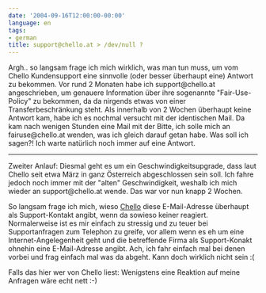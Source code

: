 ```yaml
---
date: '2004-09-16T12:00:00-00:00'
language: en
tags:
- german
title: support@chello.at > /dev/null ?
---
```



<p>Argh.. so langsam frage ich mich wirklich, was man tun muss, um vom Chello Kundensupport eine sinnvolle (oder besser überhaupt eine) Antwort zu bekommen. Vor rund 2 Monaten habe ich support@chello.at angeschrieben, um  genauere Information über ihre sogenannte "Fair-Use-Policy" zu bekommen, da da nirgends etwas von einer Transferbeschränkung steht. Als innerhalb von 2 Wochen überhaupt keine Antwort kam, habe ich es nochmal versucht mit der identischen Mail. Da kam nach wenigen Stunden eine Mail mit der Bitte, ich solle mich an fairuse@chello.at wenden, was ich gleich darauf getan habe. Was soll ich sagen?! Ich warte natürlich noch immer auf eine Antwort.</p>

-------------------------------


<p>Zweiter Anlauf: Diesmal geht es um ein Geschwindigkeitsupgrade, dass laut Chello seit etwa März in ganz Österreich abgeschlossen sein soll. Ich fahre jedoch noch immer mit der "alten" Geschwindigkeit, weshalb ich mich wieder an support@chello.at wende. Das war vor nun knapp 2 Wochen.</p>



<p>So langsam frage ich mich, wieso <a href="http://www.chello.at">Chello</a> diese E-Mail-Adresse überhaupt als Support-Kontakt angibt, wenn da sowieso keiner reagiert. Normalerweise ist es mir einfach zu stressig und zu teuer bei Supportanfragen zum Telephon zu greife, vor allem wenn es eh um eine Internet-Angelegenheit geht und  die betreffende Firma als Support-Konakt ohnehin eine E-Mail-Adresse angibt. Ach, ich fahr einfach mal bei denen vorbei und frag einfach mal was da abgeht. Kann doch wirklich nicht sein :(</p>



<p>Falls das hier wer von Chello liest: Wenigstens eine Reaktion auf meine Anfragen wäre echt nett :-)</p>
